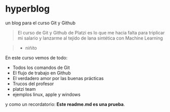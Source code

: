 # hyperblog
un blog para el curso Git y Github 
>El curso de Git y Github de Platzi es lo que me hacia falta para triplicar mi salario y lanzarme al tejido de lana sintética con Machine Learning

> - niñito

En este curso vemos de todo:
* Todos los comandos de Git
* El flujo de trabajo en Github
* El verdadero amor por las buenas prácticas
* Trucos del profesor
* platzi team
* ejemplos linux, apple y windows


y como un recordatorio: **Este readme.md es una prueba**.